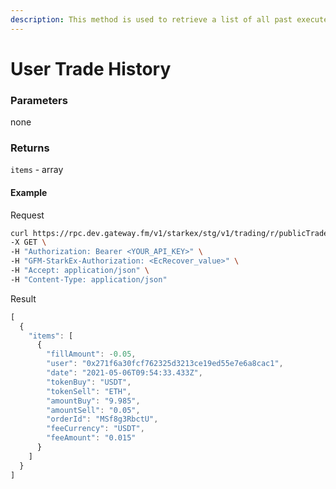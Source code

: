 ```yaml
---
description: This method is used to retrieve a list of all past executed trades for a user. This includes the different trades that have been settled for each fully executed or partially executed order.
---
```

# User Trade History

### **Parameters**
none

### **Returns**
`items` - array

#### **Example**

Request

```bash
curl https://rpc.dev.gateway.fm/v1/starkex/stg/v1/trading/r/publicTradeHistory/{user} \
-X GET \
-H "Authorization: Bearer <YOUR_API_KEY>" \
-H "GFM-StarkEx-Authorization: <EcRecover_value>" \
-H "Accept: application/json" \
-H "Content-Type: application/json"
```


Result

```javascript
[
  {
    "items": [
      {
        "fillAmount": -0.05,
        "user": "0x271f6a30fcf762325d3213ce19ed55e7e6a8cac1",
        "date": "2021-05-06T09:54:33.433Z",
        "tokenBuy": "USDT",
        "tokenSell": "ETH",
        "amountBuy": "9.985",
        "amountSell": "0.05",
        "orderId": "MSf8g3RbctU",
        "feeCurrency": "USDT",
        "feeAmount": "0.015"
      }
    ]
  }
]
```